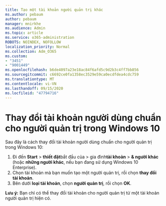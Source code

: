```yaml
---
title: Tạo một tài khoản người quản trị khác
ms.author: pebaum
author: pebaum
manager: mnirkhe
ms.audience: Admin
ms.topic: article
ms.service: o365-administration
ROBOTS: NOINDEX, NOFOLLOW
localization_priority: Normal
ms.collection: Adm_O365
ms.custom:
- "3451"
- "9001449"
ms.openlocfilehash: b6de4097a23e18ac84f6afd5c9d2b3c4ff7bb856
ms.sourcegitcommit: c6692ce0fa1358ec3529e59ca0ecdfdea4cdc759
ms.translationtype: MT
ms.contentlocale: vi-VN
ms.lasthandoff: 09/15/2020
ms.locfileid: "47794716"
---
```

# <a name="change-a-standard-user-account-to-an-administrator-in-windows-10"></a>Thay đổi tài khoản người dùng chuẩn cho người quản trị trong Windows 10

Sau đây là cách thay đổi tài khoản người dùng chuẩn cho người quản trị trong Windows 10:

1. Đi đến **Start**  >  **thiết đặt**bắt đầu của  >  gia đình**tài khoản**  >  **& người khác** (hoặc **những người khác**, nếu bạn đang sử dụng Windows 10 Enterprise).
2. Chọn tài khoản mà bạn muốn tạo một người quản trị, rồi chọn **thay đổi tài khoản**.
3. Bên dưới **loại tài khoản**, chọn **người quản trị**, rồi chọn **OK**.

**Lưu ý:** Bạn chỉ có thể thay đổi tài khoản cho người quản trị từ một tài khoản người quản trị hiện có.